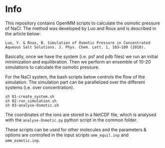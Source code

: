 # Info
This repository contains OpenMM scripts to calculate the osmotic pressure of NaCl. The method was developed by Luo and Roux and is described in the article below:

`Luo, Y. & Roux, B. Simulation of Osmotic Pressure in Concentrated Aqueous Salt Solutions. J. Phys. Chem. Lett. 1, 183–189 (2010).`

Basically, once we have the system (i.e. psf and pdb files) we run an initial minimization and equilibration. Then we perform an ensemble of 10-20 simulations to calculate the osmotic pressure.

For the NaCl system, the bash scripts below controls the flow of the simulation. The simulation part can be parallelized over the different systems (i.e. over concentration).
```
sh 01-create_system.sh
sh 02-run_simulation.sh
sh 03-analyse-Osmotic.sh
```
The coordinates of the ions are stored in a NetCDF file, which is analysed with the `analyse-Osmotic.py` python script in the common folder.

These scripts can be used for other molecules and the parameters & options are controlled in the input scripts `omm_equil.inp` and `omm_osmotic.inp`.
